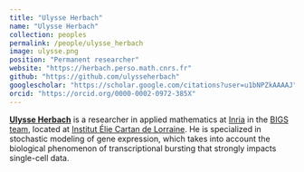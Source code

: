 ```yaml
---
title: "Ulysse Herbach"
name: "Ulysse Herbach"
collection: peoples
permalink: /people/ulysse_herbach
image: ulysse.png
position: "Permanent researcher"
website: "https://herbach.perso.math.cnrs.fr"
github: "https://github.com/ulysseherbach"
googlescholar: "https://scholar.google.com/citations?user=u1bNPZkAAAAJ"
orcid: "https://orcid.org/0000-0002-0972-385X"
---
```


**[Ulysse Herbach](https://herbach.perso.math.cnrs.fr)** is a researcher in applied mathematics at [Inria](https://www.inria.fr/en/inria-centre-universite-de-lorraine) in the [BIGS team](https://www.inria.fr/en/simba), located at [Institut Élie Cartan de Lorraine](https://iecl.univ-lorraine.fr/home/). He is specialized in stochastic modeling of gene expression, which takes into account the biological phenomenon of transcriptional bursting that strongly impacts single-cell data.
